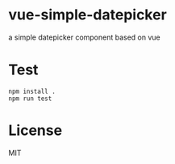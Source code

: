 # vue-simple-datepicker
a simple datepicker component based on vue
# Test
```
npm install .
npm run test
```
# License
MIT